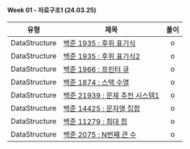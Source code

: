 #### Week 01 - 자료구조1 (24.03.25)

| 유형          | 제목                                                                    | 풀이 |
| ------------- | ----------------------------------------------------------------------- | :--: |
| DataStructure | [백준 1935 : 후위 표기식](https://www.acmicpc.net/problem/1918)         |  o   |
| DataStructure | [백준 1935 : 후위 표기식2](https://www.acmicpc.net/problem/1935)        |  o   |
| DataStructure | [백준 1966 : 프린터 큐](https://www.acmicpc.net/problem/1966)           |  o   |
| DataStructure | [백준 1874 : 스택 수열](https://www.acmicpc.net/problem/1874)           |  o   |
| DataStructure | [백준 21939 : 문제 추천 시스템1](https://www.acmicpc.net/problem/21939) |  o   |
| DataStructure | [백준 14425 : 문자열 집합](https://www.acmicpc.net/problem/14425)       |  o   |
| DataStructure | [백준 11279 : 최대 힙](https://www.acmicpc.net/problem/11279)           |  o   |
| DataStructure | [백준 2075 : N번째 큰 수](https://www.acmicpc.net/problem/2075)         |  o   |
